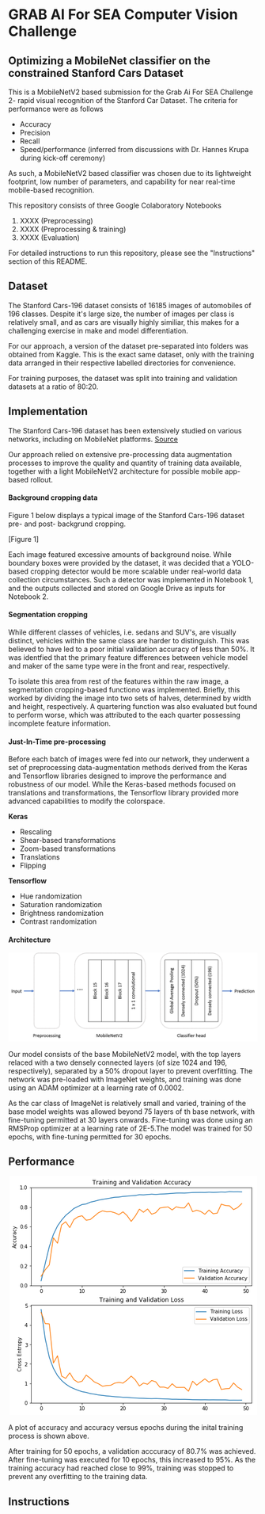 # GRAB AI For SEA Computer Vision Challenge
## Optimizing a MobileNet classifier on the constrained Stanford Cars Dataset

This is a MobileNetV2 based submission for the Grab Ai For SEA Challenge 2- rapid visual recognition of the Stanford Car Dataset.
The criteria for performance were as follows


* Accuracy
* Precision
* Recall
* Speed/performance (inferred from discussions with Dr. Hannes Krupa during kick-off ceremony)

As such, a MobileNetV2 based classifier was chosen due to its lightweight footprint, low number of parameters, and capability for near real-time mobile-based recognition. 

This repository consists of three Google Colaboratory Notebooks
1. XXXX (Preprocessing)
2. XXXX (Preprocessing & training)
3. XXXX (Evaluation)

For detailed instructions to run this repository, please see the "Instructions" section of this README.

## Dataset
The Stanford Cars-196 dataset consists of 16185 images of automobiles of 196 classes. Despite it's large size, the number of images per class is relatively small, and as cars are visually highly similiar, this makes for a challenging exercise in make and model differentiation.

For our approach, a version of the dataset pre-separated into folders was obtained from Kaggle. This is the exact same dataset, only with the training data arranged in their respective labelled directories for convenience.

For training purposes, the dataset was split into training and validation datasets at a ratio of 80:20.

## Implementation
The Stanford Cars-196 dataset has been extensively studied on various networks, including on MobileNet platforms. 
[Source](https://arxiv.org/pdf/1806.02987.pdf?fbclid=IwAR26yjKltuRmb9q9U8Dj3F-oGDXWVrp1UW_ipq3_ZanYmFWglijwbatqO2g)

Our approach relied on extensive pre-processing data augmentation processes to improve the quality and quantity of training data available, together with a light MobileNetV2 architecture for possible mobile app-based rollout.

#### Background cropping data

Figure 1 below displays a typical image of the Stanford Cars-196 dataset pre- and post- backgrund cropping.

[Figure 1]


Each image featured excessive amounts of background noise. While boundary boxes were provided by the dataset, it was decided that a YOLO-based cropping detector would be more scalable under real-world data collection circumstances. Such a detector was implemented in Notebook 1, and the outputs collected and stored on Google Drive as inputs for Notebook 2.

#### __Segmentation cropping__

While different classes of vehicles, i.e. sedans and SUV's, are visually distinct, vehicles within the same class are harder to distinguish. This was believed to have led to a poor initial validation accuracy of less than 50%. It was identfied that the primary feature differences between vehicle model and maker of the same type were in the front and rear, respectively. 

To isolate this area from rest of the features within the raw image, a segmentation cropping-based functiono was implemented. Briefly, this worked by dividing the image into two sets of halves, determined by width and height, respectively. A quartering function was also evaluated but found to perform worse, which was attributed to the each quarter possessing incomplete feature information.


#### __Just-In-Time pre-processing__

Before each batch of images were fed into our network, they underwent a set of preprocessing data-augmentation methods derived from the Keras and Tensorflow libraries designed to improve the performance and robustness of our model. While the Keras-based methods focused on translations and transformations, the Tensorflow library provided more advanced capabilities to modify the colorspace.

**Keras**

* Rescaling
* Shear-based transformations
* Zoom-based transformations
* Translations
* Flipping

**Tensorflow**

* Hue randomization 
* Saturation randomization
* Brightness randomization
* Contrast randomization



#### __Architecture__

<p align="center">
  <img src="https://github.com/EXJUSTICE/GRAB_SEA_CVChallenge/blob/master/GrabSEAarchitecture.png" >
</p>

Our model consists of the base MobileNetV2 model, with the top layers relaced with a two densely connected layers (of size 1024 and 196, respectively), separated by a 50% dropout layer to prevent overfitting. The network was pre-loaded with ImageNet weights, and training was done using an ADAM optimizer at a learning rate of 0.0002.

As the car class of ImageNet is relatively small and varied, training of the base model weights was allowed beyond 75 layers of th base network, with fine-tuning permitted at 30 layers onwards. Fine-tuning was done using an RMSProp optimizer at a learning rate of 2E-5.The model was trained for 50 epochs, with fine-tuning permitted for 30 epochs.


## Performance
<p align="center">
  <img src="https://github.com/EXJUSTICE/GRAB_SEA_CVChallenge/blob/master/accuracy.png" >
</p>

A plot of accuracy and accuracy versus epochs during the inital training process is shown above.

After training for 50 epochs, a validation acccuracy of 80.7% was achieved. After fine-tuning was executed for 10 epochs, this increased to 95%. As the training accuracy had reached close to 99%, training was stopped to prevent any overfitting to the training data.
## Instructions
